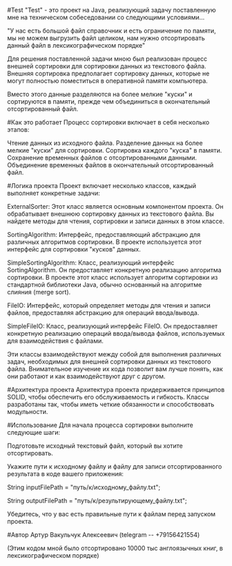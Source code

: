 #Test
"Test" - это проект на Java, реализующий задачу поставленную мне на техническом собеседовании со следующими условиями...

"У нас есть большой файл справочник и есть ограничение по памяти, мы не можем выгрузить файл целиком, нам нужно отсортировать данный файл в лексикографическом порядке"

Для решения поставленной задачи мною был реализован процесс внешней сортировки для сортировки данных из текстового файла. Внешняя сортировка предполагает сортировку данных, которые не могут полностью поместиться в оперативной памяти компьютера. 

Вместо этого данные разделяются на более мелкие "куски" и сортируются в памяти, прежде чем объединиться в окончательный отсортированный файл.

#Как это работает
Процесс сортировки включает в себя несколько этапов:

Чтение данных из исходного файла.
Разделение данных на более мелкие "куски" для сортировки.
Сортировка каждого "куска" в памяти.
Сохранение временных файлов с отсортированными данными.
Объединение временных файлов в окончательный отсортированный файл.

#Логика проекта
Проект включает несколько классов, каждый выполняет конкретные задачи:

ExternalSorter: Этот класс является основным компонентом проекта. Он обрабатывает внешнюю сортировку данных из текстового файла. Вы найдете методы для чтения, сортировки и записи данных в этом классе.

SortingAlgorithm: Интерфейс, предоставляющий абстракцию для различных алгоритмов сортировки. В проекте используется этот интерфейс для сортировки "кусков" данных.

SimpleSortingAlgorithm: Класс, реализующий интерфейс SortingAlgorithm. Он предоставляет конкретную реализацию алгоритма сортировки. В проекте этот класс использует алгоритм сортировки из стандартной библиотеки Java, обычно основанный на алгоритме слияния (merge sort).

FileIO: Интерфейс, который определяет методы для чтения и записи файлов, предоставляя абстракцию для операций ввода/вывода.

SimpleFileIO: Класс, реализующий интерфейс FileIO. Он предоставляет конкретную реализацию операций ввода/вывода файлов, используемых для взаимодействия с файлами.

Эти классы взаимодействуют между собой для выполнения различных задач, необходимых для внешней сортировки данных из текстового файла. Внимательное изучение их кода позволит вам лучше понять, как они работают и как взаимодействуют друг с другом.

#Архитектура проекта
Архитектура проекта придерживается принципов SOLID, чтобы обеспечить его обслуживаемость и гибкость. Классы разработаны так, чтобы иметь четкие обязанности и способствовать модульности.

#Использование
Для начала процесса сортировки выполните следующие шаги:

Подготовьте исходный текстовый файл, который вы хотите отсортировать.

Укажите пути к исходному файлу и файлу для записи отсортированного результата в коде вашего приложения:

String inputFilePath = "путь/к/исходному_файлу.txt";

String outputFilePath = "путь/к/результирующему_файлу.txt";

Убедитесь, что у вас есть правильные пути к файлам перед запуском проекта.


#Автор
Артур Вакульчук Алексеевич (telegram -- +79156421554)

(Этим кодом мной было отсортировано 10000 тыс англоязычных книг, в лексикографическом порядке)


